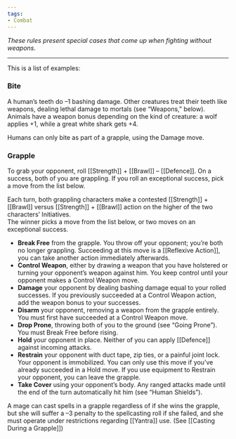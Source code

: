 ```yaml
---
tags:
- Combat
---
```


_These rules present special cases that come up when fighting without weapons._

---

This is a list of examples:

### Bite

A human’s teeth do –1 bashing damage. Other creatures treat their teeth like weapons, dealing lethal damage to mortals (see “Weapons,” below). Animals have a weapon bonus depending on the kind of creature: a wolf applies +1, while a great white shark gets +4.

Humans can only bite as part of a grapple, using the Damage move.

### Grapple

To grab your opponent, roll [[Strength]] + [[Brawl]] – [[Defence]]. On a success, both of you are grappling. If you roll an exceptional success, pick a move from the list below.

Each turn, both grappling characters make a contested [[Strength]] + [[Brawl]] versus [[Strength]] + [[Brawl]] action on the higher of the two characters’ Initiatives.\
The winner picks a move from the list below, or two moves on an exceptional success.
- **Break Free** from the grapple. You throw off your opponent; you’re both no longer grappling. Succeeding at this move is a [[Reflexive Action]], you can take another action immediately afterwards.
- **Control Weapon**, either by drawing a weapon that you have holstered or turning your opponent’s weapon against him. You keep control until your opponent makes a Control Weapon move.
- **Damage** your opponent by dealing bashing damage equal to your rolled successes. If you previously succeeded at a Control Weapon action, add the weapon bonus to your successes.
- **Disarm** your opponent, removing a weapon from the grapple entirely. You must first have succeeded at a Control Weapon move.
- **Drop Prone**, throwing both of you to the ground (see “Going Prone”). You must Break Free before rising.
- **Hold** your opponent in place. Neither of you can apply [[Defence]] against incoming attacks.
- **Restrain** your opponent with duct tape, zip ties, or a painful joint lock. Your opponent is immobilized. You can only use this move if you’ve already succeeded in a Hold move. If you use equipment to Restrain your opponent, you can leave the grapple.
- **Take Cover** using your opponent’s body. Any ranged attacks made until the end of the turn automatically hit him (see “Human Shields”).

A mage can cast spells in a grapple regardless of if she wins the grapple, but she will suffer a –3 penalty to the spellcasting roll if she failed, and she must operate under restrictions regarding [[Yantra]] use. (See [[Casting During a Grapple]])